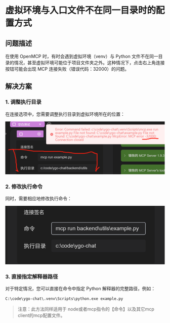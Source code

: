 # 虚拟环境与入口文件不在同一目录时的配置方式

## 问题描述

在使用 OpenMCP 时，有时会遇到虚拟环境（venv）与 Python 文件不在同一目录的情况，甚至虚拟环境可能位于项目文件夹之外。这种情况下，点击右上角连接按钮可能会出现 MCP 连接失败（错误代码：32000）的问题。

## 解决方案

### 1. 调整执行目录

在连接选项中，您需要调整执行目录到虚拟环境所在的位置：

![MCP 连接选项界面](image-2.png)

### 2. 修改执行命令

同时，需要相应地修改执行命令：

![修改执行命令示例](image.png)

### 3. 直接指定解释器路径

对于特定情况，您可以直接在命令中指定 Python 解释器的完整路径，例如：

```bash
C:\code\ygo-chat\.venv\Scripts\python.exe example.py
```

> 注意：此方法同样适用于 node或者mcp指令的【命令】以及其它mcp client的mcp配置文件。